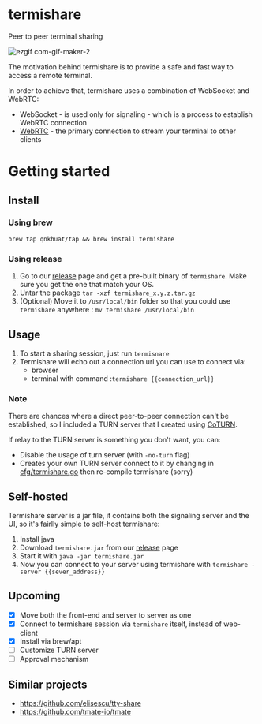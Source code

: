 # termishare
Peer to peer terminal sharing

![ezgif com-gif-maker-2](https://user-images.githubusercontent.com/25661381/150143689-778b4f02-8787-42e6-a5a1-03809b62c4f4.gif)

The motivation behind termishare is to provide a safe and fast way to access a remote terminal.

In order to achieve that, termishare uses a combination of WebSocket and WebRTC:
- WebSocket - is used only for signaling - which is a process to establish WebRTC connection
- [WebRTC](https://webrtc.org) - the primary connection to stream your terminal to other clients

# Getting started

## Install
### Using brew
`brew tap qnkhuat/tap && brew install termishare`

### Using release

1. Go to our [release](https://github.com/qnkhuat/termishare/releases) page and get a pre-built binary of `termishare`. Make sure you get the one that match your OS.
2. Untar the package `tar -xzf termishare_x.y.z.tar.gz`
3. (Optional) Move it to `/usr/local/bin` folder so that you could use `termishare` anywhere : `mv termishare /usr/local/bin`

## Usage
1. To start a sharing session, just run `termisnare`
2. Termishare will echo out a connection url you can use to connect via:
    - browser
    - terminal with command :`termishare {{connection_url}}`

### Note
There are chances where a direct peer-to-peer connection can't be established, so I included a TURN server that I created using [CoTURN](https://github.com/coturn/coturn).

If relay to the TURN server is something you don't want, you can:
- Disable the usage of turn server (with `-no-turn` flag)
- Creates your own TURN server connect to it by changing in [cfg/termishare.go](cli/internal/cfg/termishare.go) then re-compile termishare (sorry)

## Self-hosted
Termishare server is a jar file, it contains both the signaling server and the UI, so it's fairlly simple to self-host termishare:
1. Install java
2. Download `termishare.jar` from our [release](https://github.com/qnkhuat/termishare/releases) page
3. Start it with `java -jar termishare.jar`
4. Now you can connect to your server using termishare with `termishare -server {{sever_address}}`

## Upcoming
- [x] Move both the front-end and server to server as one
- [x] Connect to termishare session via `termishare` itself, instead of web-client
- [x] Install via brew/apt
- [ ] Customize TURN server
- [ ] Approval mechanism

## Similar projects
- https://github.com/elisescu/tty-share
- https://github.com/tmate-io/tmate
